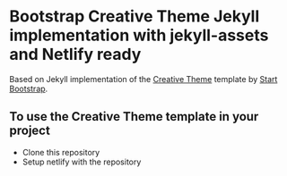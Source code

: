 # Bootstrap Creative Theme Jekyll implementation with jekyll-assets and Netlify ready

Based on Jekyll implementation of the [Creative Theme](http://startbootstrap.com/template-overviews/creative/) template by [Start Bootstrap](http://startbootstrap.com).


## To use the Creative Theme template in your project

- Clone this repository
- Setup netlify with the repository
